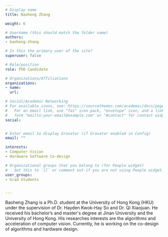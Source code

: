 ```yaml
---
# Display name
title: Baoheng Zhang

weight: 6

# Username (this should match the folder name)
authors:
- baoheng-zhang

# Is this the primary user of the site?
superuser: false

# Role/position
role: PhD Candidate

# Organizations/Affiliations
organizations:
- name: 
  url: 

# Social/Academic Networking
# For available icons, see: https://sourcethemes.com/academic/docs/page-builder/#icons
#   For an email link, use "fas" icon pack, "envelope" icon, and a link in the
#   form "mailto:your-email@example.com" or "#contact" for contact widget.
social:


# Enter email to display Gravatar (if Gravatar enabled in Config)
email: ""

interests:
- Computer Vision
- Hardware Software Co-design

# Organizational groups that you belong to (for People widget)
#   Set this to `[]` or comment out if you are not using People widget.
user_groups:
- Grad Students


---
```


Baoheng Zhang is a Ph.D. student at the University of Hong Kong (HKU) under the supervision of Dr. Hayden Kwok-Hay So and Dr. Qi Xiaojuan. He received his bachelor’s and master's degree at Jinan University and the University of Hong Kong. His researches interests are the algorithms and acceleration of computer vision. Currently, he is working on the co-design of algorithms and hardware design.

